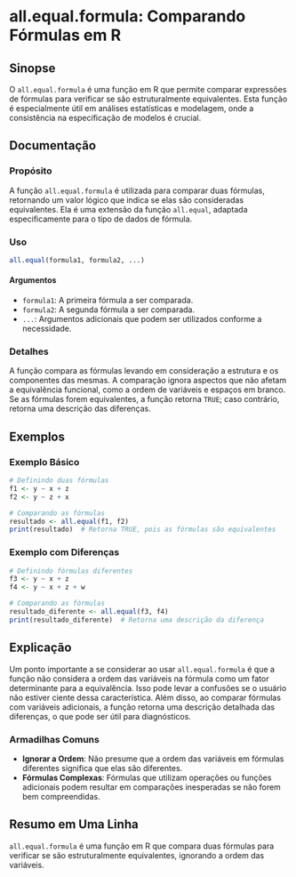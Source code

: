 <!--
Meta Description: # all.equal.formula: Comparando Fórmulas em R ## Sinopse O `all.equal.formula` é uma função em R que permite comparar expressões de fórmulas para veri...
Meta Keywords: fórmulas, que, all, equal, função
-->

# all.equal.formula: Comparando Fórmulas em R

## Sinopse
O `all.equal.formula` é uma função em R que permite comparar expressões de fórmulas para verificar se são estruturalmente equivalentes. Esta função é especialmente útil em análises estatísticas e modelagem, onde a consistência na especificação de modelos é crucial.

## Documentação
### Propósito
A função `all.equal.formula` é utilizada para comparar duas fórmulas, retornando um valor lógico que indica se elas são consideradas equivalentes. Ela é uma extensão da função `all.equal`, adaptada especificamente para o tipo de dados de fórmula.

### Uso
```R
all.equal(formula1, formula2, ...)
```

#### Argumentos
- `formula1`: A primeira fórmula a ser comparada.
- `formula2`: A segunda fórmula a ser comparada.
- `...`: Argumentos adicionais que podem ser utilizados conforme a necessidade.

### Detalhes
A função compara as fórmulas levando em consideração a estrutura e os componentes das mesmas. A comparação ignora aspectos que não afetam a equivalência funcional, como a ordem de variáveis e espaços em branco. Se as fórmulas forem equivalentes, a função retorna `TRUE`; caso contrário, retorna uma descrição das diferenças.

## Exemplos
### Exemplo Básico
```R
# Definindo duas fórmulas
f1 <- y ~ x + z
f2 <- y ~ z + x

# Comparando as fórmulas
resultado <- all.equal(f1, f2)
print(resultado)  # Retorna TRUE, pois as fórmulas são equivalentes
```

### Exemplo com Diferenças
```R
# Definindo fórmulas diferentes
f3 <- y ~ x + z
f4 <- y ~ x + z + w

# Comparando as fórmulas
resultado_diferente <- all.equal(f3, f4)
print(resultado_diferente)  # Retorna uma descrição da diferença
```

## Explicação
Um ponto importante a se considerar ao usar `all.equal.formula` é que a função não considera a ordem das variáveis na fórmula como um fator determinante para a equivalência. Isso pode levar a confusões se o usuário não estiver ciente dessa característica. Além disso, ao comparar fórmulas com variáveis adicionais, a função retorna uma descrição detalhada das diferenças, o que pode ser útil para diagnósticos.

### Armadilhas Comuns
- **Ignorar a Ordem**: Não presume que a ordem das variáveis em fórmulas diferentes significa que elas são diferentes.
- **Fórmulas Complexas**: Fórmulas que utilizam operações ou funções adicionais podem resultar em comparações inesperadas se não forem bem compreendidas.

## Resumo em Uma Linha
`all.equal.formula` é uma função em R que compara duas fórmulas para verificar se são estruturalmente equivalentes, ignorando a ordem das variáveis.